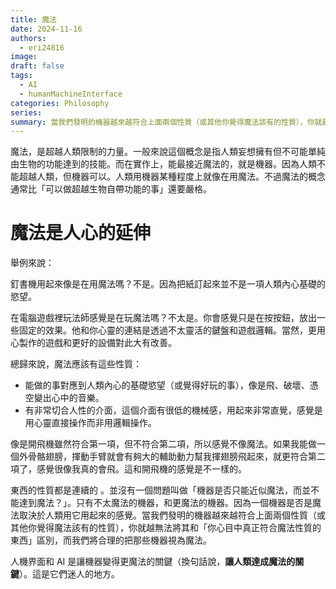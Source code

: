 ```yaml
---
title: 魔法
date: 2024-11-16
authors:
  - eri24816
image: 
draft: false
tags:
  - AI
  - humanMachineInterface
categories: Philosophy
series: 
summary: 當我們發明的機器越來越符合上面兩個性質（或其他你覺得魔法該有的性質），你就越無法將其和「你心目中真正符合魔法性質的東西」區別，而我們將合理的把那些機器視為魔法。
---
```

魔法，是超越人類限制的力量。一般來說這個概念是指人類妄想擁有但不可能單純由生物的功能達到的技能。而在實作上，能最接近魔法的，就是機器。因為人類不能超越人類，但機器可以。人類用機器某種程度上就像在用魔法。不過魔法的概念通常比「可以做超越生物自帶功能的事」還要嚴格。

# 魔法是人心的延伸

舉例來說：

釘書機用起來像是在用魔法嗎？不是。因為把紙訂起來並不是一項人類內心基礎的慾望。

在電腦遊戲裡玩法師感覺是在玩魔法嗎？不太是。你會感覺只是在按按鈕，放出一些固定的效果。他和你心靈的連結是透過不太靈活的鍵盤和遊戲邏輯。當然，更用心製作的遊戲和更好的設備對此大有改善。

總歸來說，魔法應該有這些性質：

- 能做的事對應到人類內心的基礎慾望（或覺得好玩的事），像是飛、破壞、憑空變出心中的音樂。
- 有非常切合人性的介面，這個介面有很低的機械感，用起來非常直覺，感覺是用心靈直接操作而非用邏輯操作。

像是開飛機雖然符合第一項，但不符合第二項，所以感覺不像魔法。如果我能做一個外骨骼翅膀，揮動手臂就會有夠大的輔助動力幫我揮翅膀飛起來，就更符合第二項了，感覺很像我真的會飛。這和開飛機的感覺是不一樣的。

東西的性質都是連續的 。並沒有一個問題叫做「機器是否只能近似魔法，而並不能達到魔法？」。只有不太魔法的機器，和更魔法的機器。因為一個機器是否是魔法取決於人類用它用起來的感覺。當我們發明的機器越來越符合上面兩個性質（或其他你覺得魔法該有的性質），你就越無法將其和「你心目中真正符合魔法性質的東西」區別，而我們將合理的把那些機器視為魔法。

人機界面和 AI 是讓機器變得更魔法的關鍵（換句話說，**讓人類達成魔法的關鍵**）。這是它們迷人的地方。